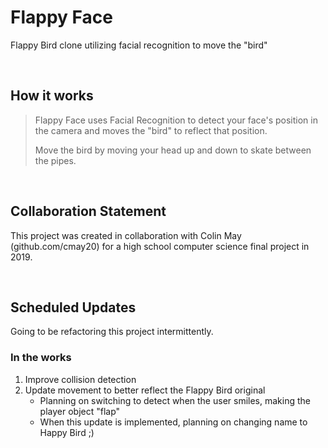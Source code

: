 # Flappy Face
Flappy Bird clone utilizing facial recognition to move the "bird"

</br>

## How it works
> Flappy Face uses Facial Recognition to detect your face's position in the camera and moves the "bird" to reflect that position. 
> 
> Move the bird by moving your head up and down to skate between the pipes.

</br>

## Collaboration Statement
This project was created in collaboration with Colin May (github.com/cmay20) for a high school computer science final project in 2019.

</br>

## Scheduled Updates
Going to be refactoring this project intermittently. </br>
### In the works
1. Improve collision detection
2. Update movement to better reflect the Flappy Bird original
    * Planning on switching to detect when the user smiles, making the player object "flap"
    * When this update is implemented, planning on changing name to Happy Bird ;)
